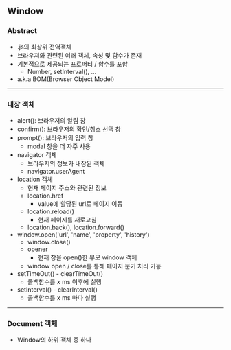 ## Window

### Abstract

- .js의 최상위 전역객체
- 브라우저와 관련된 여러 객체, 속성 및 함수가 존재
- 기본적으로 제공되는 프로퍼티 / 함수를 포함
  - Number, setInterval(), ...
- a.k.a BOM(Browser Object Model)

---

### 내장 객체

- alert(): 브라우저의 알림 창
- confirm(): 브라우저의 확인/취소 선택 창
- prompt(): 브라우저의 입력 창
  - modal 창을 더 자주 사용
- navigator 객체
  - 브라우저의 정보가 내장된 객체
  - navigator.userAgent
- location 객체
  - 현재 페이지 주소와 관련된 정보
  - location.href
    - value에 할당된 url로 페이지 이동
  - location.reload()
    - 현재 페이지를 새로고침
  - location.back(), location.forward()
- window.open('url', 'name', 'property', 'history')
  - window.close()
  - opener
    - 현재 창을 open()한 부모 window 객체
  - window open / close를 통해 페이지 분기 처리 가능
- setTimeOut() - clearTimeOut()
  - 콜백함수를 x ms 이후에 실행
- setInterval() - clearInterval()
  - 콜백함수를 x ms 마다 실행

---

### Document 객체

- Window의 하위 객체 중 하나
